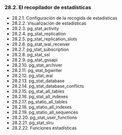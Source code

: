 ### 28.2. El recopilador de estadísticas
* 28.2.1. Configuración de la recogida de estadísticas
* 28.2.2. Visualización de estadísticas
* 28.2.3. pg_stat_activity
* 28.2.4. pg_stat_replication
* 28.2.5. pg_stat_replication_slots
* 28.2.6. pg_stat_wal_receiver
* 28.2.7. pg_stat_subscription
* 28.2.8. pg_stat_ssl
* 28.2.9. pg_stat_gssapi
* 28.2.10. pg_stat_archiver
* 28.2.11. pg_stat_bgwriter
* 28.2.12. pg_stat_wal
* 28.2.13. pg_stat_database
* 28.2.14. pg_stat_database_conflicts
* 28.2.15. pg_stat_all_tables
* 28.2.16. pg_stat_all_indexes
* 28.2.17. pg_statio_all_tables
* 28.2.18. pg_statio_all_indexes
* 28.2.19. pg_statio_all_sequences
* 28.2.20. pg_stat_user_functions
* 28.2.21. pg_stat_slru
* 28.2.22. Funciones estadísticas


